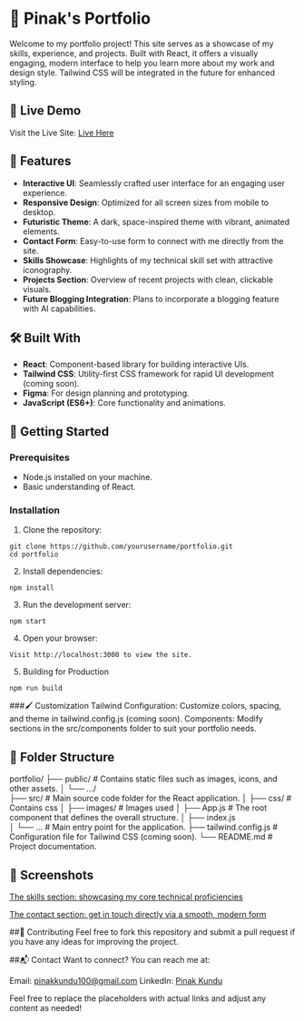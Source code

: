 # 🚀 Pinak's Portfolio

Welcome to my portfolio project! This site serves as a showcase of my skills, experience, and projects. Built with React, it offers a visually engaging, modern interface to help you learn more about my work and design style. Tailwind CSS will be integrated in the future for enhanced styling.


## 🌌 Live Demo
Visit the Live Site: [Live Here](https://pinak.devsdose.io)

## 🧩 Features
- **Interactive UI**: Seamlessly crafted user interface for an engaging user experience.
- **Responsive Design**: Optimized for all screen sizes from mobile to desktop.
- **Futuristic Theme**: A dark, space-inspired theme with vibrant, animated elements.
- **Contact Form**: Easy-to-use form to connect with me directly from the site.
- **Skills Showcase**: Highlights of my technical skill set with attractive iconography.
- **Projects Section**: Overview of recent projects with clean, clickable visuals.
- **Future Blogging Integration**: Plans to incorporate a blogging feature with AI capabilities.

## 🛠️ Built With
- **React**: Component-based library for building interactive UIs.
- **Tailwind CSS**: Utility-first CSS framework for rapid UI development (coming soon).
- **Figma**: For design planning and prototyping.
- **JavaScript (ES6+)**: Core functionality and animations.

## 🚀 Getting Started

### Prerequisites
- Node.js installed on your machine.
- Basic understanding of React.

### Installation
1. Clone the repository: 
```
git clone https://github.com/yourusername/portfolio.git
cd portfolio
```
2. Install dependencies:
```
npm install
```
3. Run the development server:
```
npm start
```
4. Open your browser:
```
Visit http://localhost:3000 to view the site.
```
5. Building for Production
```
npm run build
```

###🖌️ Customization
Tailwind Configuration: Customize colors, spacing, and theme in tailwind.config.js (coming soon).
Components: Modify sections in the src/components folder to suit your portfolio needs.

## 📂 Folder Structure
portfolio/
├── public/                 # Contains static files such as images, icons, and other assets.
│   └── .../            
├── src/                    # Main source code folder for the React application.
│   ├── css/                # Contains css
│   ├── images/             # Images used
│   ├── App.js              # The root component that defines the overall structure.
│   ├── index.js  
│   └── ...           # Main entry point for the application.
├── tailwind.config.js      # Configuration file for Tailwind CSS (coming soon).
└── README.md               # Project documentation.

## 📸 Screenshots
[The skills section: showcasing my core technical proficiencies](https://blogger.googleusercontent.com/img/b/R29vZ2xl/AVvXsEgYPwiuvyExxli83SHMXhqAlbLulR_1FwoQ_2HCvVw7253juhTlT3cGwTkxTpJUOL8_3b2Hg2alPWnu1qgr17s8rYyCpfqA7QPgzJc3vhKIzw-By1GVBlsPWvnXEPxCzsPxHoGOpDcaM3T5e_6keNFTuv7_65Wh3yKUajZAIGF7uB6M9lT1l85mIRPeM4M/s320/skillset.png)


[The contact section: get in touch directly via a smooth, modern form](https://blogger.googleusercontent.com/img/b/R29vZ2xl/AVvXsEgMrEraZ3JJTdfLyZO5FdrHOwGfnlI14gEuUvOB15keRVlL__H4IAXB-yuRHV15fNUWoOjEwVtbAcCKz38bJUhw4Mf01sfAaZvDSfNvoKrLN5lIvuNzoi2lpxUnY0De0Nct82G6oMk3bNrczoCZgPg1jDOXQwakpYwMXPb9c7bU7zh9qWhT-HKem-S3yYs/s320/contact.png)

##🤝 Contributing
Feel free to fork this repository and submit a pull request if you have any ideas for improving the project.

##📬 Contact
Want to connect? You can reach me at:

Email: pinakkundu100@gmail.com
LinkedIn: [Pinak Kundu](www.linkedin.com/in/pinakkk)

Feel free to replace the placeholders with actual links and adjust any content as needed!
